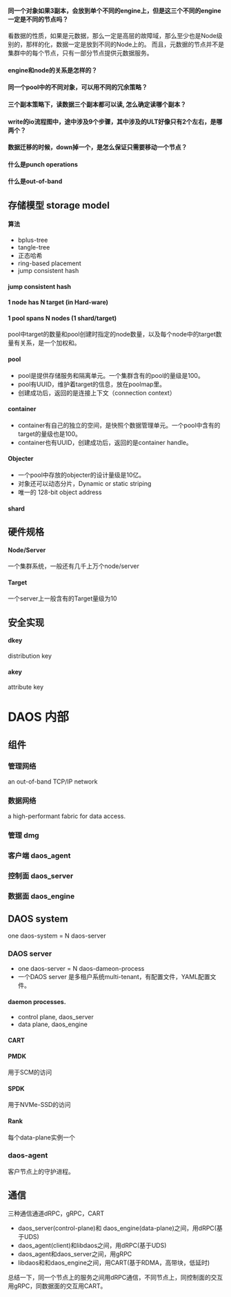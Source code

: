 #### 同一个对象如果3副本，会放到单个不同的engine上，但是这三个不同的engine一定是不同的节点吗？
看数据的性质，如果是元数据，那么一定是高层的故障域，那么至少也是Node级别的，那样的化，数据一定是放到不同的Node上的。
而且，元数据的节点并不是集群中的每个节点，只有一部分节点提供元数据服务。

#### engine和node的关系是怎样的？
#### 同一个pool中的不同对象，可以用不同的冗余策略？
#### 三个副本策略下，读数据三个副本都可以读, 怎么确定读哪个副本？
#### write的io流程图中，途中涉及9个步骤，其中涉及的ULT好像只有2个左右，是哪两个？
#### 数据迁移的时候，down掉一个，是怎么保证只需要移动一个节点？
#### 什么是punch operations
#### 什么是out-of-band
## 存储模型 storage model


#### 算法
- bplus-tree
- tangle-tree
- 正态哈希
- ring-based placement
- jump consistent hash
#### jump consistent hash
#### 1 node has N target (in Hard-ware)
#### 1 pool spans N nodes (1 shard/target)
pool中target的数量和pool创建时指定的node数量，以及每个node中的target数量有关系，是一个加权和。

#### pool
- pool是提供存储服务和隔离单元。一个集群含有的pool的量级是100。
- pool有UUID，维护着target的信息，放在poolmap里。
- 创建成功后，返回的是连接上下文（connection context）

#### container
- container有自己的独立的空间，是快照个数据管理单元。一个pool中含有的target的量级也是100。
- container也有UUID，创建成功后，返回的是container handle。

#### Objecter
- 一个pool中存放的objecter的设计量级是10亿。
- 对象还可以动态分片，Dynamic or static striping
- 唯一的 128-bit object address

#### shard 

## 硬件规格
#### Node/Server
一个集群系统，一般还有几千上万个node/server
#### Target
一个server上一般含有的Target量级为10

## 安全实现
#### dkey
distribution key

#### akey
attribute key 

# DAOS 内部
## 组件
### 管理网络
an out-of-band TCP/IP network
### 数据网络
a high-performant fabric for data access.
### 管理 dmg
### 客户端 daos_agent
### 控制面 daos_server
### 数据面 daos_engine
## DAOS system
one daos-system = N daos-server
### DAOS server
- one daos-server = N daos-dameon-process
- 一个DAOS server 是多租户系统multi-tenant，有配置文件，YAML配置文件。
#### daemon processes.
- control plane, daos_server
- data plane, daos_engine
#### CART
#### PMDK
用于SCM的访问
#### SPDK
用于NVMe-SSD的访问
#### Rank
每个data-plane实例一个
### daos-agent
客户节点上的守护进程。

## 通信
三种通信通道dRPC，gRPC，CART
- daos_server(control-plane)和 daos_engine(data-plane)之间，用dRPC(基于UDS)
- daos_agent(client)和libdaos之间，用dRPC(基于UDS)
- daos_agent和daos_server之间，用gRPC
- libdaos和和daos_engine之间，用CART(基于RDMA，高带块，低延时) 

总结一下，同一个节点上的服务之间用dRPC通信，不同节点上，同控制面的交互用gRPC，同数据面的交互用CART。
